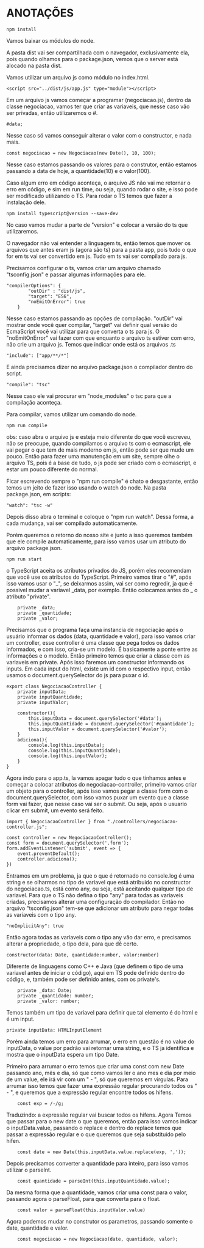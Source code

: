 <h1>ANOTAÇÕES</h1>

``` 
npm install
```
Vamos baixar os módulos do node.


A pasta dist vai ser compartilhada com o navegador, exclusivamente ela, pois quando olhamos para o package.json, vemos que o server está alocado na pasta dist.


Vamos utilizar um arquivo js como módulo no index.html.
```
<script src="../dist/js/app.js" type="module"></script>
```

Em um arquivo js vamos começar a programar (negociacao.js), dentro da classe negociacao, vamos ter que criar as variaveis, que nesse caso vão ser privadas, então utilizaremos o #.
```
#data;
```
Nesse caso só vamos conseguir alterar o valor com o constructor, e nada mais.


```
const negociacao = new Negociacao(new Date(), 10, 100);
```
Nesse caso estamos passando os valores para o construtor, então estamos passando a data de hoje, a quantidade(10) e o valor(100).


Caso algum erro em código aconteça, o arquivo JS não vai me retornar o erro em código, e sim em run time, ou seja, quando rodar o site, e isso pode ser modificado utilizando o TS.
Para rodar o TS temos que fazer a instalação dele.
```
npm install typescript@version --save-dev  
```
No caso vamos mudar a parte de "version" e colocar a versão do ts que utilizaremos.


O navegador não vai entender a linguagem ts, então temos que mover os arquivos que antes eram js (agora são ts) para a pasta app, pois tudo o que for em ts vai ser convertido em js. Tudo em ts vai ser compilado para js.


Precisamos configurar o ts, vamos criar um arquivo chamado "tsconfig.json" e passar algumas informações para ele. 
```
"compilerOptions": {
        "outDir" : "dist/js",
        "target": "ES6",
        "noEmitOnError": true
    }
```
Nesse caso estamos passando as opções de compilação. "outDir" vai mostrar onde você quer compilar, "target" vai definir qual versão do EcmaScript você vai utilizar para que converta o ts para js. O "noEmitOnError" vai fazer com que enquanto o arquivo ts estiver com erro, não crie um arquivo js.
Temos que indicar onde está os arquivos .ts
```
"include": ["app/**/*"]
```
E ainda precisamos dizer no arquivo package.json o compilador dentro do script.
```
"compile": "tsc"
```
Nesse caso ele vai procurar em "node_modules" o tsc para que a compilação aconteça.


Para compilar, vamos utilizar um comando do node.
```
npm run compile
```
obs: caso abra o arquivo js e esteja meio diferente do que você escreveu, não se preocupe, quando compilamos o arquivo ts com o ecmascript, ele vai pegar o que tem de mais moderno em js, então pode ser que mude um pouco.
Então para fazer uma manutenção em um site, sempre olhe o arquivo TS, pois é a base de tudo, o js pode ser criado com o ecmascript, e estar um pouco diferente do normal.


Ficar escrevendo sempre o "npm run compile" é chato e desgastante, então temos um jeito de fazer isso usando o watch do node. Na pasta package.json, em scripts:
```
"watch": "tsc -w"
```
Depois disso abra o terminal e coloque o "npm run watch". Dessa forma, a cada mudança, vai ser compilado automaticamente.


Porém queremos o retorno do nosso site e junto a isso queremos também que ele compile automaticamente, para isso vamos usar um atributo do arquivo package.json.
```
npm run start
```


o TypeScript aceita os atributos privados do JS, porém eles recomendam que você use os atributos do TypeScript. Primeiro vamos tirar o "#", após isso vamos usar o "_", se deixarmos assim, vai ser como regredir, ja que é possivel mudar a variavel _data, por exemplo. Então colocamos antes do _ o atributo "private".
```
    private _data;
    private _quantidade;
    private _valor;
```


Precisamos que o programa faça uma instancia de negociação após o usuário informar os dados (data, quantidade e valor), para isso vamos criar um controller, esse controller é uma classe que pega todos os dados informados, e com isso, cria-se um modelo. É basicamente a ponte entre as informações e o modelo.
Então primeiro temos que criar a classe com as variaveis em private. Após isso faremos um constructor informando os inputs. Em cada input do html, existe um id com o respectivo input, então usamos o document.querySelector do js para puxar o id.
```
export class NegociacaoController {
    private inputData;
    private inputQuantidade;
    private inputValor;

    constructor(){
        this.inputData = document.querySelector('#data');
        this.inputQuantidade = document.querySelector('#quantidade');
        this.inputValor = document.querySelector('#valor');
    }
    adiciona(){
        console.log(this.inputData);
        console.log(this.inputQuantidade);
        console.log(this.inputValor);
    }
}
```


Agora indo para o app.ts, la vamos apagar tudo o que tinhamos antes e começar a colocar atributos do negociacao-controller, primeiro vamos criar um objeto para o controller, após isso vamos pegar a classe form com o document.querySelector, com isso vamos puxar um evento que a classe form vai fazer, que nesse caso vai ser o submit. Ou seja, após o usuario clicar em submit, um evento será feito.
```
import { NegociacaoController } from "./controllers/negociacao-controller.js";

const controller = new NegociacaoController();
const form = document.querySelector('.form');
form.addEventListener('submit', event => {
    event.preventDefault();
    controller.adiciona();
})
```


Entramos em um problema, ja que o que é retornado no console.log é uma string e se olharmos no tipo de variavel que está atribuido no constructor do negociacao.ts, está como any, ou seja, está aceitando qualquer tipo de variavel.
Para que o TS não defina o tipo "any" para todas as variaveis criadas, precisamos alterar uma configuração do compilador. Então no arquivo "tsconfig.json" tem-se que adicionar um atributo para negar todas as variaveis com o tipo any.
```
"noImplicitAny": true
```
Então agora todas as variaveis com o tipo any vão dar erro, e precisamos alterar a propriedade, o tipo dela, para que dê certo.
```
constructor(data: Date, quantidade:number, valor:number)
```
Diferente de linguagens como C++ e Java (que definem o tipo de uma variavel antes de iniciar o código), aqui em TS pode definido dentro do código, e, também pode ser definido antes, com os private's.
```
    private _data: Date;
    private _quantidade: number;
    private _valor: number;
```
Temos também um tipo de variavel para definir que tal elemento é do html e é um input.
```
private inputData: HTMLInputElement
```
Porém ainda temos um erro para arrumar, o erro em questão é no value do inputData, o value por padrão vai retornar uma string, e o TS ja identifica e mostra que o inputData espera um tipo Date.


Primeiro para arrumar o erro temos que criar uma const com new Date passando ano, mês e dia, só que como vamos ler o ano mes e dia por meio de um value, ele irá vir com um " - ", só que queremos em virgulas. Para arrumar isso temos que fazer uma expressão regular procurando todos os " - ", e queremos que a expressão regular encontre todos os hifens.
```
    const exp = /-/g;
```
Traduzindo: a expressão regular vai buscar todos os hifens.
Agora Temos que passar para o new date o que queremos, então para isso vamos indicar o inputData.value, passando o replace e dentro do replace temos que passar a expressão regular e o que queremos que seja substituido pelo hifen.
```
    const date = new Date(this.inputData.value.replace(exp, ','));
```
Depois precisamos converter a quantidade para inteiro, para isso vamos utilizar o parseInt.
```
    const quantidade = parseInt(this.inputQuantidade.value);
```
Da mesma forma que a quantidade, vamos criar uma const para o valor, passando agora o parseFloat, para que converta para o float.
```
    const valor = parseFloat(this.inputValor.value)
```
Agora podemos mudar no construtor os parametros, passando somente o date, quantidade e valor.
```
    const negociacao = new Negociacao(date, quantidade, valor);
```